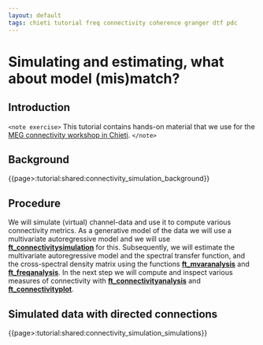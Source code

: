 ```yaml
---
layout: default
tags: chieti tutorial freq connectivity coherence granger dtf pdc
---
```



# Simulating and estimating, what about model (mis)match?

## Introduction

`<note exercise>`
This tutorial contains hands-on material that we use for the [MEG connectivity workshop in Chieti](/workshop/chieti2015). 
`</note>`

## Background

{{page>:tutorial:shared:connectivity_simulation_background}}

## Procedure

We will simulate (virtual) channel-data and use it to compute various connectivity metrics. As a generative model of the data we will use a multivariate autoregressive model and we will use **[ft_connectivitysimulation](/reference/ft_connectivitysimulation)** for this. Subsequently, we will estimate the multivariate autoregressive model and the spectral transfer function, and the cross-spectral density matrix using the functions **[ft_mvaranalysis](/reference/ft_mvaranalysis)** and **[ft_freqanalysis](/reference/ft_freqanalysis)**. In the next step we will compute and inspect various measures of connectivity with  **[ft_connectivityanalysis](/reference/ft_connectivityanalysis)** and **[ft_connectivityplot](/reference/ft_connectivityplot)**.


## Simulated data with directed connections

{{page>:tutorial:shared:connectivity_simulation_simulations}}

